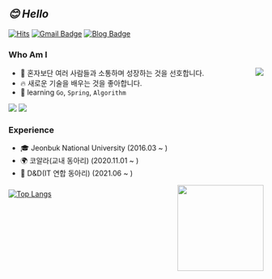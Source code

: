 ## _😊 Hello_
[![Hits](https://hits.seeyoufarm.com/api/count/incr/badge.svg?url=https%3A%2F%2Fgithub.com%2Fhaesoo9410&count_bg=%23EB8B10&title_bg=%23684327&icon=&icon_color=%23E7E7E7&title=VISIT&edge_flat=false)](https://github.com/soosungp33) 
[![Gmail Badge](https://img.shields.io/badge/Gmail-D14836?style=flat&logo=Gmail&logoColor=white)](mailto:soosungp33@gmail.com) 
[![Blog Badge](https://img.shields.io/badge/Blog-11B48A?style=flat-square&logo=Vimeo&logoColor=white)](https://velog.io/@soosungp33) 

### Who Am I

<img align='right' src="http://mazassumnida.wtf/api/v2/generate_badge?boj=dhoh33">

- 🥇 혼자보단 여러 사람들과 소통하며 성장하는 것을 선호합니다.
- 🔥 새로운 기술을 배우는 것을 좋아합니다.
- 📕 learning `Go`, `Spring`, `Algorithm`
<img src="https://img.shields.io/badge/Java-007396?style=flat-square&logo=Java&logoColor=white"/>
<img src="https://img.shields.io/badge/Go-00ADD8?style=flat-square&logo=Go&logoColor=white"/>

### Experience

- 🎓 Jeonbuk National University (2016.03 ~ )
- 🌍 코알라(교내 동아리) (2020.11.01 ~ )
- 🌱 D&D(IT 연합 동아리) (2021.06 ~ )

<img align='right' src="https://github-readme-stats.vercel.app/api?username=soosungp33&show_icons=true&theme=radical" height="170">

###

[![Top Langs](https://github-readme-stats.vercel.app/api/top-langs/?username=soosungp33&layout=compact)](https://github.com/soosungp33/github-readme-stats)

